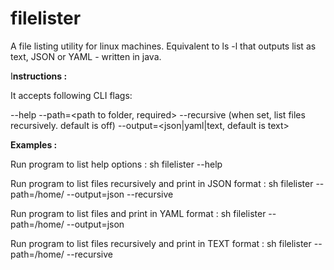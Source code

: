 # filelister
A file listing utility for linux machines. Equivalent to ls -l that outputs list as text, JSON or YAML - written in java.


I<b>nstructions : </b>

It accepts following CLI flags:

--help  <print help>
--path=<path to folder, required>
--recursive  (when set, list files recursively.  default is off)
--output=<json|yaml|text, default is text>

<b>Examples : </b>

Run program to list help options :
sh filelister --help

Run program to list files recursively and print in JSON format :
sh filelister --path=/home/ --output=json --recursive

Run program to list files and print in YAML format :
sh filelister --path=/home/ --output=json 

Run program to list files recursively and print in TEXT format :
sh filelister --path=/home/ --recursive
